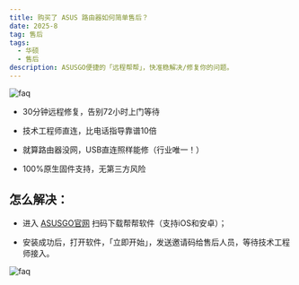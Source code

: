 ```yaml
---
title: 购买了 ASUS 路由器如何简单售后？
date: 2025-8
tag: 售后
tags: 
  - 华硕
  - 售后
description: ASUSGO便捷的「远程帮帮」，快准稳解决/修复你的问题。
---
```



![faq](/assets/posts/bb1.png)

- 30分钟远程修复，告别72小时上门等待

- 技术工程师直连，比电话指导靠谱10倍

- 就算路由器没网，USB直连照样能修（行业唯一！）

- 100%原生固件支持，无第三方风险



## 怎么解决：

- 进入 [ASUSGO官网](https://www.asusgo.com/remote) 扫码下载帮帮软件（支持iOS和安卓）；

- 安装成功后，打开软件，「立即开始」，发送邀请码给售后人员，等待技术工程师接入。

![faq](/assets/posts/bb2.png)